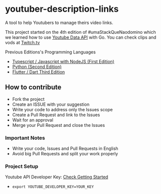 # youtuber-description-links
A tool to help Youtubers to manage theirs video links.

This project started on the 4th edition of #umaStackQueNaodomino which we learned how to use [Youtube Data API](https://developers.google.com/youtube/v3) with Go. You can check clips and vods at [Twitch.tv](https://www.twitch.tv/lucas_montano)

Previous Editions's Programming Languages
- [Typescript / Javascript with NodeJS (First Edition)](https://github.com/lucasmontano/twitch)
- [Python (Second Edition)](https://github.com/lucasmontano/magic-link)
- [Flutter / Dart Third Edition](https://github.com/lucasmontano/learn-tech)


## How to contribute

- Fork the project
- Create an ISSUE with your suggestion
- Write your code to address only the Issues scope
- Create a Pull Request and link to the Issues
- Wait for an approval
- Merge your Pull Request and close the Issues

### Important Notes
- Write your code, Issues and Pull Requests in English
- Avoid big Pull Requests and split your work properly

### Project Setup
Youtube API Developer Key: [Check Getting Started](https://developers.google.com/youtube/v3/getting-started)
- `export YOUTUBE_DEVELOPER_KEY=YOUR_KEY`
